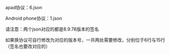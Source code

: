 apad协议：6.json

Android phone协议：1.json

请注意：两个json对应的都是8.9.78版本的签名

如果换协议可自行修改为对应的版本号，一共两处需要修改，分别位于6行与15行（签名也要改对应的）